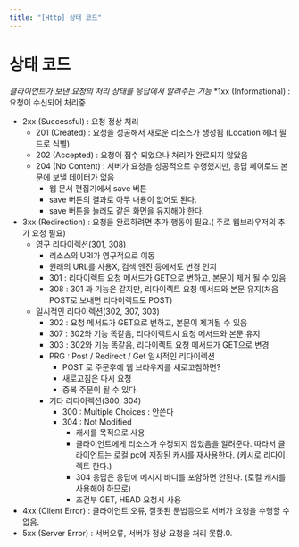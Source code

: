 ```yaml
---
title: "[Http] 상태 코드"
---
```


# 상태 코드
*클라이언트가 보낸 요청의 처리 상태를 응답에서 알려주는 기능*
*1xx (Informational) : 요청이 수신되어 처리중
* 2xx (Successful) : 요청 정상 처리
	* 201 (Created) : 요청을 성공해서 새로운 리소스가 생성됨 (Location 헤더 필드로 식별)
	* 202 (Accepted) : 요청이 접수 되었으나 처리가 완료되지 않았음
	* 204 (No Content) : 서버가 요청을 성공적으로 수행했지만, 응답 페이로드 본문에 보낼 데이터가 없음
		* 웹 문서 편집기에서 save 버튼
		* save 버튼의 결과로 아무 내용이 없어도 된다.
		* save 버튼을 눌러도 같은 화면을 유지해야 한다.
* 3xx (Redirection) : 요청을 완료하려면 추가 행동이 필요.( 주로 웹브라우저의 추가 요청 필요)
	* 영구 리다이렉션(301, 308)
		* 리소스의 URI가 영구적으로 이동
		* 원래의 URL를 사용X, 검색 엔진 등에서도 변경 인지
		* 301 : 리다이렉트 요청 메서드가 GET으로 변하고, 본문이 제거 될 수 있음
		* 308 : 301 과 기능은 같지만, 리다이렉트 요청 메서드와 본문 유지(처음 POST로 보내면 리다이렉트도 POST)
	* 일시적인 리다이렉션(302, 307, 303)
		* 302 : 요청 메서드가 GET으로 변하고, 본문이 제거될 수 있음
		* 307 : 302와 기능 똑같음, 리다이렉트시 요청 메서드와 본문 유지
		* 303 : 302와 기능 똑같음, 리다이렉트 요청 메서드가 GET으로 변경
		* PRG : Post / Redirect / Get  일시적인 리다이렉션
			* POST 로 주문후에 웹 브라우저를 새로고침하면?
			* 새로고침은 다시 요청
			* 중복 주문이 될 수 있다. 
		* 기타 리다이렉션(300, 304)
			* 300 : Multiple Choices : 안쓴다
			* 304 : Not Modified 
				* 캐시를 목적으로 사용
				* 클라이언트에게 리소스가 수정되지 않았음을 알려준다. 따라서 클라이언트는 로컬 pc에 저장된 캐시를 재사용한다. (캐시로 리다이렉트 한다.)
				* 304 응답은 응답에 메시지 바디를 포함하면 안된다. (로컬 캐시를 사용해야 하므로)
				* 조건부 GET, HEAD 요청시 사용
* 4xx (Client Error) : 클라이언트 오류, 잘못된 문법등으로 서버가 요청을 수행할 수 없음.
* 5xx (Server Error) : 서버오류, 서버가 정상 요청을 처리 못함.0.
